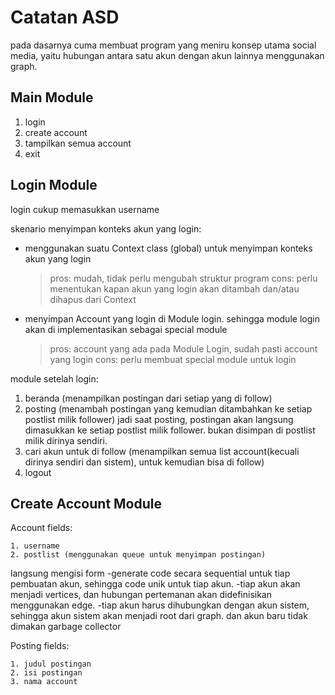 # Catatan ASD

pada dasarnya cuma membuat program yang meniru konsep utama social media, yaitu hubungan antara satu akun dengan akun lainnya menggunakan graph.

## Main Module

1. login
2. create account
3. tampilkan semua account
4. exit

## Login Module

login cukup memasukkan username

skenario menyimpan konteks akun yang login:

- menggunakan suatu Context class (global) untuk menyimpan konteks akun yang login
  > pros: mudah, tidak perlu mengubah struktur program
  > cons: perlu menentukan kapan akun yang login akan ditambah dan/atau dihapus dari Context
- menyimpan Account yang login di Module login. sehingga module login akan di implementasikan sebagai special module
  > pros: account yang ada pada Module Login, sudah pasti account yang login
  > cons: perlu membuat special module untuk login

module setelah login:

1. beranda (menampilkan postingan dari setiap yang di follow)
2. posting (menambah postingan yang kemudian ditambahkan ke setiap postlist milik follower)
   jadi saat posting, postingan akan langsung dimasukkan ke setiap postlist milik follower. bukan disimpan di postlist milik dirinya sendiri.
3. cari akun untuk di follow (menampilkan semua list account(kecuali dirinya sendiri dan sistem), untuk kemudian bisa di follow)
4. logout

## Create Account Module

Account fields:

    1. username
    2. postlist (menggunakan queue untuk menyimpan postingan)

langsung mengisi form
-generate code secara sequential untuk tiap pembuatan akun, sehingga code unik untuk tiap akun.
-tiap akun akan menjadi vertices, dan hubungan pertemanan akan didefinisikan menggunakan edge.
-tiap akun harus dihubungkan dengan akun sistem, sehingga akun sistem akan menjadi root dari graph. dan akun baru tidak dimakan garbage collector

Posting fields:

    1. judul postingan
    2. isi postingan
    3. nama account

